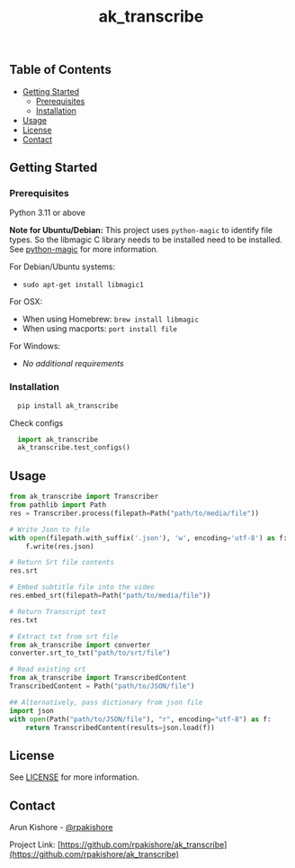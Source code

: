 <!--- Heading --->
<div align="center">
  <h1>ak_transcribe</h1>
</div>
<br />

<!-- Table of Contents -->
<h2>Table of Contents</h2>

- [Getting Started](#getting-started)
  - [Prerequisites](#prerequisites)
  - [Installation](#installation)
- [Usage](#usage)
- [License](#license)
- [Contact](#contact)

<!-- Getting Started -->
## Getting Started

<!-- Prerequisites -->
### Prerequisites

Python 3.11 or above

**Note for Ubuntu/Debian:**
This project uses `python-magic` to identify file types. So the libmagic C library needs to be installed need to be installed. See [python-magic](https://pypi.org/project/python-magic/) for more information.

For Debian/Ubuntu systems:

- `sudo apt-get install libmagic1`

For OSX:

- When using Homebrew: `brew install libmagic`
- When using macports: `port install file`

For Windows:

- _No additional requirements_

<!-- Installation -->
### Installation

```bash
  pip install ak_transcribe
```

Check configs

```python
  import ak_transcribe
  ak_transcribe.test_configs()
```
<!-- Usage -->
## Usage


```python
from ak_transcribe import Transcriber
from pathlib import Path
res = Transcriber.process(filepath=Path("path/to/media/file"))

# Write Json to file
with open(filepath.with_suffix('.json'), 'w', encoding='utf-8') as f:
    f.write(res.json)

# Return Srt file contents
res.srt

# Embed subtitle file into the video
res.embed_srt(filepath=Path("path/to/media/file"))

# Return Transcript text
res.txt

# Extract txt from srt file
from ak_transcribe import converter
converter.srt_to_txt("path/to/srt/file")

# Read existing srt
from ak_transcribe import TranscribedContent
TranscribedContent = Path("path/to/JSON/file")

## Alternatively, pass dictionary from json file
import json
with open(Path("path/to/JSON/file"), "r", encoding="utf-8") as f:
    return TranscribedContent(results=json.load(f))
```

<!-- License -->
## License

See [LICENSE](/LICENSE) for more information.

<!-- Contact -->
## Contact

Arun Kishore - [@rpakishore](mailto:pypi@rpakishore.co.in)

Project Link: [https://github.com/rpakishore/ak_transcribe](https://github.com/rpakishore/ak_transcribe)
